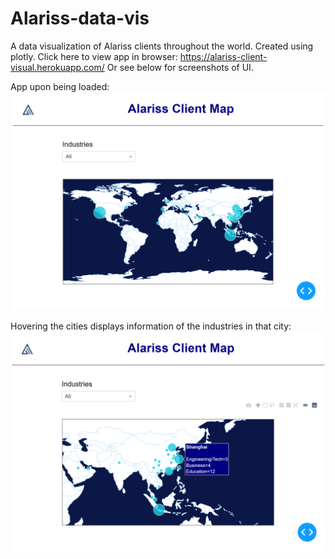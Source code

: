# Alariss-data-vis
A data visualization of Alariss clients throughout the world. Created using plotly.
Click here to view app in browser: https://alariss-client-visual.herokuapp.com/
Or see below for screenshots of UI.

App upon being loaded:
![](ui-screenshot.PNG)

Hovering the cities displays information of the industries in that city:
![](ui-screenshot2.png)
